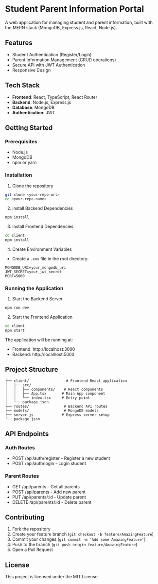 # Student Parent Information Portal

A web application for managing student and parent information, built with the MERN stack (MongoDB, Express.js, React, Node.js).

## Features

- Student Authentication (Register/Login)
- Parent Information Management (CRUD operations)
- Secure API with JWT Authentication
- Responsive Design

## Tech Stack

- **Frontend**: React, TypeScript, React Router
- **Backend**: Node.js, Express.js
- **Database**: MongoDB
- **Authentication**: JWT

## Getting Started

### Prerequisites

- Node.js
- MongoDB
- npm or yarn

### Installation

1. Clone the repository
```bash
git clone <your-repo-url>
cd <your-repo-name>
```

2. Install Backend Dependencies
```bash
npm install
```

3. Install Frontend Dependencies
```bash
cd client
npm install
```

4. Create Environment Variables
- Create a `.env` file in the root directory:
```
MONGODB_URI=your_mongodb_uri
JWT_SECRET=your_jwt_secret
PORT=5000
```

### Running the Application

1. Start the Backend Server
```bash
npm run dev
```

2. Start the Frontend Application
```bash
cd client
npm start
```

The application will be running at:
- Frontend: http://localhost:3000
- Backend: http://localhost:5000

## Project Structure

```
├── client/                 # Frontend React application
│   ├── src/
│   │   ├── components/    # React components
│   │   ├── App.tsx       # Main App component
│   │   └── index.tsx     # Entry point
│   └── package.json
├── routes/                # Backend API routes
├── models/                # MongoDB models
├── server.js             # Express server setup
└── package.json
```

## API Endpoints

### Auth Routes
- POST /api/auth/register - Register a new student
- POST /api/auth/login - Login student

### Parent Routes
- GET /api/parents - Get all parents
- POST /api/parents - Add new parent
- PUT /api/parents/:id - Update parent
- DELETE /api/parents/:id - Delete parent

## Contributing

1. Fork the repository
2. Create your feature branch (`git checkout -b feature/AmazingFeature`)
3. Commit your changes (`git commit -m 'Add some AmazingFeature'`)
4. Push to the branch (`git push origin feature/AmazingFeature`)
5. Open a Pull Request

## License

This project is licensed under the MIT License. 